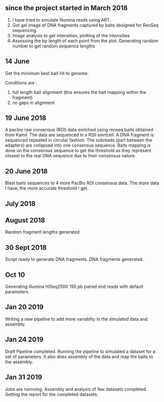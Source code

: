 ## since the project started in March 2018

1) I have tried to simulate Illumina reads using ART.
2) Got gel image of DNA fragments captured by baits designed for RenSeq sequencing.
3) Image analysis to get intensities, plotting of the intensities
4) Assessing the bp length of each point from the plot. Generating random number to get random sequence lengths

## 14 June

Get the minimum best bait hit to genome.

Conditions are :

1) full length bait alignment (this ensures the bait mapping within the fragment)
2) no gaps in alignment

## 19 June 2018

A pacbio raw consensus (ROI) data enriched using renseq baits obtained from Kamil. The data are sequenced in a RSII smrtcell. A DNA fragment is sequenced repeated in circular fashion. The subreads (part between the adapters) are collapsed into one consensus sequence. Baits mapping is done on the consensus sequence to get the threshold as they represent closest to the real DNA sequence due to their consensus nature.

## 20 June 2018

Blast baits sequences to 4 more PacBio ROI consensus data. The more data I have, the more accurate threshold I get.

## July 2018



## August 2018

Random fragment lengths generated

## 30 Sept 2018

Script ready to generate DNA fragments. DNA fragments generated.

## Oct 10

Generating illumina HiSeq2500 150 pb paired end reads with default parameters.

## Jan 20 2019

Writing a new pipeline to add more variablity in the simulated data and assembly.

## Jan 24 2019

Draft Pipeline completed. Running the pipeline to simulated a dataset for a set of parameters. It also does assembly of the data and map the baits to the assembly.

## Jan 31 2019

Jobs are runnning. Assembly and analysis of few datasets completed. Getting the report for the completed datasets.

